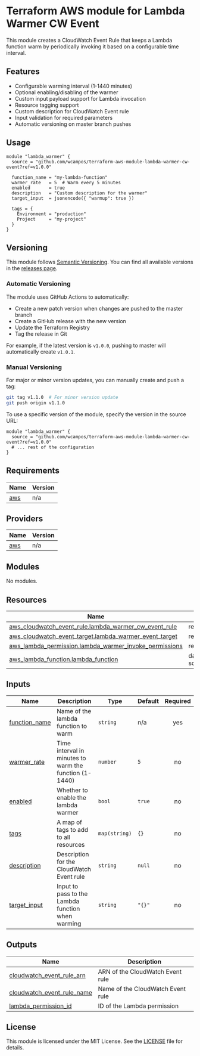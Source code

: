 # Terraform AWS module for Lambda Warmer CW Event

This module creates a CloudWatch Event Rule that keeps a Lambda function warm by periodically invoking it based on a configurable time interval.

## Features

- Configurable warming interval (1-1440 minutes)
- Optional enabling/disabling of the warmer
- Custom input payload support for Lambda invocation
- Resource tagging support
- Custom description for CloudWatch Event rule
- Input validation for required parameters
- Automatic versioning on master branch pushes

## Usage

```hcl
module "lambda_warmer" {
  source = "github.com/wcampos/terraform-aws-module-lambda-warmer-cw-event?ref=v1.0.0"

  function_name = "my-lambda-function"
  warmer_rate   = 5  # Warm every 5 minutes
  enabled       = true
  description   = "Custom description for the warmer"
  target_input  = jsonencode({ "warmup": true })
  
  tags = {
    Environment = "production"
    Project     = "my-project"
  }
}
```

## Versioning

This module follows [Semantic Versioning](https://semver.org/). You can find all available versions in the [releases page](https://github.com/wcampos/terraform-aws-module-lambda-warmer-cw-event/releases).

### Automatic Versioning

The module uses GitHub Actions to automatically:
- Create a new patch version when changes are pushed to the master branch
- Create a GitHub release with the new version
- Update the Terraform Registry
- Tag the release in Git

For example, if the latest version is `v1.0.0`, pushing to master will automatically create `v1.0.1`.

### Manual Versioning

For major or minor version updates, you can manually create and push a tag:

```bash
git tag v1.1.0  # For minor version update
git push origin v1.1.0
```

To use a specific version of the module, specify the version in the source URL:

```hcl
module "lambda_warmer" {
  source = "github.com/wcampos/terraform-aws-module-lambda-warmer-cw-event?ref=v1.0.0"
  # ... rest of the configuration
}
```

## Requirements

| Name | Version |
|------|---------|
| <a name="provider_aws"></a> [aws](#provider\_aws) | n/a |

## Providers

| Name | Version |
|------|---------|
| <a name="provider_aws"></a> [aws](#provider\_aws) | n/a |

## Modules

No modules.

## Resources

| Name | Type |
|------|------|
| [aws_cloudwatch_event_rule.lambda_warmer_cw_event_rule](https://registry.terraform.io/providers/hashicorp/aws/latest/docs/resources/cloudwatch_event_rule) | resource |
| [aws_cloudwatch_event_target.lambda_warmer_event_target](https://registry.terraform.io/providers/hashicorp/aws/latest/docs/resources/cloudwatch_event_target) | resource |
| [aws_lambda_permission.lambda_warmer_invoke_permissions](https://registry.terraform.io/providers/hashicorp/aws/latest/docs/resources/lambda_permission) | resource |
| [aws_lambda_function.lambda_function](https://registry.terraform.io/providers/hashicorp/aws/latest/docs/data-sources/lambda_function) | data source |

## Inputs

| Name | Description | Type | Default | Required |
|------|-------------|------|---------|:--------:|
| <a name="input_function_name"></a> [function\_name](#input\_function\_name) | Name of the lambda function to warm | `string` | n/a | yes |
| <a name="input_warmer_rate"></a> [warmer\_rate](#input\_warmer\_rate) | Time interval in minutes to warm the function (1-1440) | `number` | `5` | no |
| <a name="input_enabled"></a> [enabled](#input\_enabled) | Whether to enable the lambda warmer | `bool` | `true` | no |
| <a name="input_tags"></a> [tags](#input\_tags) | A map of tags to add to all resources | `map(string)` | `{}` | no |
| <a name="input_description"></a> [description](#input\_description) | Description for the CloudWatch Event rule | `string` | `null` | no |
| <a name="input_target_input"></a> [target\_input](#input\_target\_input) | Input to pass to the Lambda function when warming | `string` | `"{}"` | no |

## Outputs

| Name | Description |
|------|-------------|
| <a name="output_cloudwatch_event_rule_arn"></a> [cloudwatch\_event\_rule\_arn](#output\_cloudwatch\_event\_rule\_arn) | ARN of the CloudWatch Event rule |
| <a name="output_cloudwatch_event_rule_name"></a> [cloudwatch\_event\_rule\_name](#output\_cloudwatch\_event\_rule\_name) | Name of the CloudWatch Event rule |
| <a name="output_lambda_permission_id"></a> [lambda\_permission\_id](#output\_lambda\_permission\_id) | ID of the Lambda permission |

## License

This module is licensed under the MIT License. See the [LICENSE](LICENSE) file for details.
